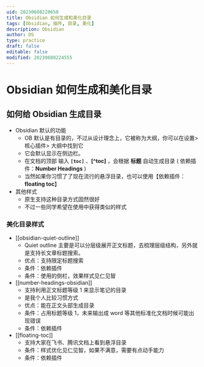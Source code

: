 ```yaml
---
uid: 20230608220650
title: Obsidian 如何生成和美化目录
tags: [Obsidian, 插件, 目录, 美化]
description: Obsidian
author: OS
type: practice
draft: false
editable: false
modified: 20230608224555
---
```


# Obsidian 如何生成和美化目录

## 如何给 Obsidian 生成目录

- Obsidian 默认的功能
	- OB 默认是有目录的，不过从设计理念上，它被称为大纲，你可以在设置>核心插件> 大纲中找到它
	- 它会默认显示在侧边栏。
	- 在文档的顶部 输入 **`[toc]`** 、**[^toc]** ，会根据 **标题** 自动生成目录 ( 依赖插件：**Number Headings** )
	- 当然如果你习惯了了现在流行的悬浮目录，也可以使用【依赖插件：**floating toc**】
- 其他样式
	- 原生支持这种目录方式固然很好
	- 不过一些同学希望在使用中获得类似的样式

### 美化目录样式

- [[obsidian-quiet-outline]]
	- Quiet outline 主要是可以分层级展开正文标题，去梳理层级结构，另外就是支持长文章标题搜索。
	- 优点：支持限定标题搜索
	- 条件：依赖插件
	- 条件：使用的侧栏，效果样式见仁见智
- [[number-headings-obsidian]]
	- 支持利用正文标题等级 1 来显示笔记的目录
	- 是我个人比较习惯方式
	- 优点：能在正文头部生成目录
	- 条件：占用标题等级 1，未来输出成 word 等其他标准化文档时候可能出现错误
	- 条件：依赖插件
- [[floating-toc]]
	- 支持大家在飞书、腾讯文档上看到悬浮目录
	- 条件：样式优化见仁见智，如果不满意，需要有点动手能力
	- 条件：依赖插件